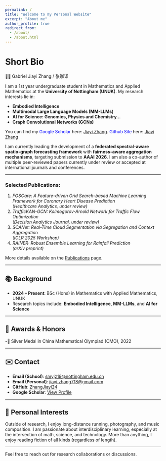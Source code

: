 ```yaml
---
permalink: /
title: "Welcome to my Personal Website"
excerpt: "About me"
author_profile: true
redirect_from: 
  - /about/
  - /about.html
---
```




Short Bio
======

👨‍🎓 Gabriel Jiayi Zhang / 张珈译

I am a 1st year undergraduate student in Mathematics and Applied Mathematics at the **University of Nottingham (UNUK)**. My research interests lie in:

- **Embodied Intelligence**
- **Multimodal Large Language Models (MM-LLMs)**
- **AI for Science: Genomics, Physics and Chemistry…**
- **Graph Convolutional Networks (GCNs)**

You can find my <span style="color:blue">Google Scholar</span> here: [Jiayi Zhang](https://scholar.google.com/citations?user=bLUpHDsAAAAJ). <span style="color:blue">Github Site</span> here: [Jiayi Zhang](https://github.com/ZhangJiayi24)

I am currently leading the development of a **federated spectral-aware spatio-graph forecasting framework** with **fairness-aware aggregation mechanisms**, targeting submission to **AAAI 2026**. I am also a co-author of multiple peer-reviewed papers currently under review or accepted at international journals and conferences.

---

### Selected Publications:
1. *FGSCare: A Feature-driven Grid Search-based Machine Learning Framework for Coronary Heart Disease Prediction*  
   *(Healthcare Analytics, under review)*  
2. *TrafficKAN-GCN: Kolmogorov-Arnold Network for Traffic Flow Optimization*  
   *(Decision Analytics Journal, under review)*  
3. *SCANet: Real-Time Cloud Segmentation via Segregation and Context Aggregation*  
   *(ICLR 2025 Workshop)*  
4. *RAINER: Robust Ensemble Learning for Rainfall Prediction*  
   *(arXiv preprint)*

More details available on the [Publications](/publications/) page.

---

## 📚 Background

- **2024 – Present**: BSc (Hons) in Mathematics with Applied Mathematics, UNUK  
- Research topics include: **Embodied Intelligence**, **MM-LLMs**, and **AI for Science**

---

## 🏅 Awards & Honors

-🥈 Silver Medal in China Mathematical Olympiad (CMO), 2022

---

## ✉️ Contact

- **Email (School)**: smyjz19@nottingham.edu.cn  
- **Email (Personal)**: jiayi.zhang718@gmail.com  
- **GitHub**: [ZhangJiayi24](https://github.com/ZhangJiayi24)  
- **Google Scholar**: [View Profile](https://scholar.google.com/citations?user=bLUpHDsAAAAJ)

---

## 🎵 Personal Interests 

Outside of research, I enjoy long-distance running, photography, and music composition. I am passionate about interdisciplinary learning, especially at the intersection of math, science, and technology. More than anything, I enjoy reading fiction of all kinds (regardless of length).

---
  
Feel free to reach out for research collaborations or discussions.
